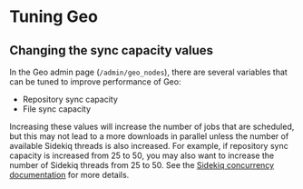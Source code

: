 # Tuning Geo

## Changing the sync capacity values

In the Geo admin page (`/admin/geo_nodes`), there are several variables that
can be tuned to improve performance of Geo:

* Repository sync capacity
* File sync capacity

Increasing these values will increase the number of jobs that are scheduled,
but this may not lead to a more downloads in parallel unless the number of
available Sidekiq threads is also increased. For example, if repository sync
capacity is increased from 25 to 50, you may also want to increase the number
of Sidekiq threads from 25 to 50. See the [Sidekiq concurrency
documentation](../administration/operations/extra_sidekiq_processes.html#concurrency)
for more details.
